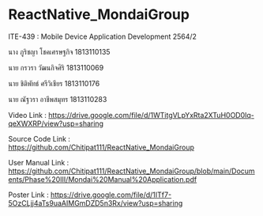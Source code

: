 # ReactNative_MondaiGroup

ITE-439 : Mobile Device Application Development 2564/2

นาง ภูริชญา โชคเศรษฐกิจ 1813110135

นาย กรวรา วัฒนกิจศิริ 1813110069

นาย ชิติพัทธ์ ศรีวิเชียร 1813110176

นาย ณัฐวรา อาชีพสมุทร 1813110283

Video Link : https://drive.google.com/file/d/1WTitgVLpYxRta2XTuH0OD0Iq-qeXWXRP/view?usp=sharing

Source Code Link : https://github.com/Chitipat111/ReactNative_MondaiGroup

User Manual Link : https://github.com/Chitipat111/ReactNative_MondaiGroup/blob/main/Documents/Phase%20III/Mondai%20Manual%20Application.pdf

Poster Link : https://drive.google.com/file/d/1ITf7-5OzCLjj4aTs9uaAIMGmDZD5n3Rx/view?usp=sharing
